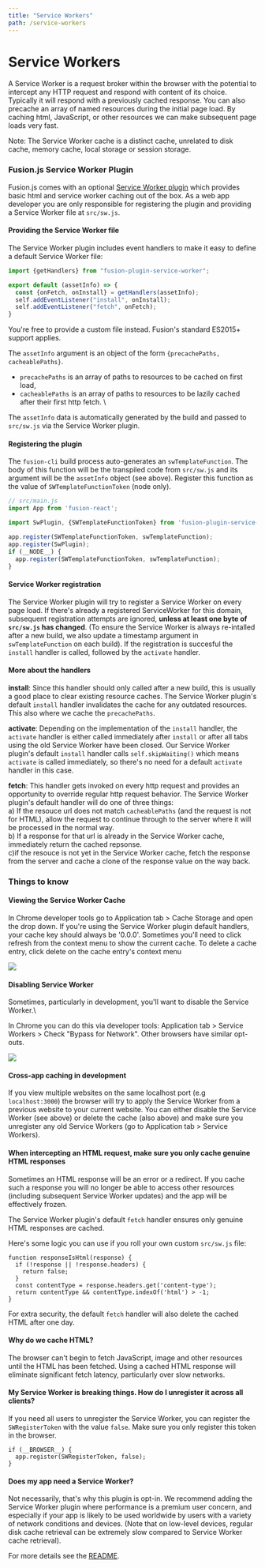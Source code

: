 ```yaml
---
title: "Service Workers"
path: /service-workers
---
```


# Service Workers

A Service Worker is a request broker within the browser with the potential to intercept any HTTP request and respond with content of its choice. Typically it will respond with a previously cached response. You can also precache an array of named resources during the initial page load. By caching html, JavaScript, or other resources we can make subsequent page loads very fast.

Note: The Service Worker cache is a distinct cache, unrelated to disk cache, memory cache, local storage or session storage.

### **Fusion.js Service Worker Plugin**

Fusion.js comes with an optional [Service Worker plugin](https://github.com/fusionjs/fusion-plugin-service-worker) which provides basic html and service worker caching out of the box. As a web app developer you are only responsible for registering the plugin and providing a Service Worker file at `src/sw.js`.

#### Providing the Service Worker file

The Service Worker plugin includes event handlers to make it easy to define a default Service Worker file:

```js
import {getHandlers} from "fusion-plugin-service-worker";

export default (assetInfo) => {
  const {onFetch, onInstall} = getHandlers(assetInfo);
  self.addEventListener("install", onInstall);
  self.addEventListener("fetch", onFetch);
}
```

You're free to provide a custom file instead. Fusion's standard ES2015+ support applies.

The `assetInfo` argument is an object of the form `{precachePaths, cacheablePaths}`.
* `precachePaths` is an array of paths to resources to be cached on first load,
* `cacheablePaths` is an array of paths to resources to be lazily cached after their first http fetch. \

The `assetInfo` data is automatically generated by the build and passed to `src/sw.js` via the Service Worker plugin.

#### Registering the plugin

The `fusion-cli` build process auto-generates an `swTemplateFunction`. The body of this function will be the transpiled code from `src/sw.js` and its argument will be the `assetInfo` object (see above). Register this function as the value of `SWTemplateFunctionToken` (node only).

```js
// src/main.js
import App from 'fusion-react';

import SwPlugin, {SWTemplateFunctionToken} from 'fusion-plugin-service-worker';

app.register(SWTemplateFunctionToken, swTemplateFunction);
app.register(SwPlugin);
if (__NODE__) {
  app.register(SWTemplateFunctionToken, swTemplateFunction);
}
```

#### Service Worker registration

The Service Worker plugin will try to register a Service Worker on every page load. If there's already a registered ServiceWorker for this domain, subsequent registration attempts are ignored, **unless at least one byte of `src/sw.js` has changed**. (To ensure the Service Worker is always re-intalled after a new build, we also update a timestamp argument in `swTemplateFunction` on each build).  If the registration is succesful the `install` handler is called, followed by the `activate` handler.

#### More about the handlers

**install**: Since this handler should only called after a new build, this is usually a good place to clear existing resource caches. The Service Worker plugin's default `install` handler invalidates the cache for any outdated resources. This also where we cache the `precachePaths`.

**activate**: Depending on the implementation of the `install` handler, the `activate` handler is either called immediately after `install` or after all tabs using the old Service Worker have been closed. Our Service Worker plugin's default `install` handler calls `self.skipWaiting()` which means `activate` is called immediately, so there's no need for a default `activate` handler in this case.

**fetch**: This handler gets invoked on every http request and provides an opportunity to override regular http request behavior. The Service Worker plugin's  default handler will do one of three things:\
a) If the resouce url does not match `cacheablePaths` (and the request is not for HTML), allow the request to continue through to the server where it will be processed in the normal way.\
b) If a response for that url is already in the Service Worker cache, immediately return the cached repsonse.\
c)if the resouce is not yet in the Service Worker cache, fetch the response from the server and cache a  clone of the response value on the way back.

### **Things to know**

#### Viewing the Service Worker Cache

In Chrome developer tools go to Application tab > Cache Storage and open the drop down. If you're using the Service Worker plugin default handlers, your cache key should always be '0.0.0'. Sometimes you'll need to click refresh from the context menu to show the current cache. To delete a cache entry, click delete on the cache entry's context menu

<img src="https://docs.google.com/drawings/d/e/2PACX-1vR3rYv3hiBA8brvxLP766GJZc0rbIy19f2mlm7GIrMga6ElV7mOoKM_UTQVGg2Vm3tmrErteMn7tUcp/pub?w=960&h=720">

#### Disabling Service Worker

Sometimes, particularly in development, you'll want to disable the Service Worker.\

In Chrome you can do this via developer tools: Application tab > Service Workers > Check "Bypass for Network". Other browsers have similar opt-outs.

<img src="
https://docs.google.com/drawings/d/e/2PACX-1vS9UIIdpSGq9ZWnD35lls5bt096V46Xz27c2z3gamOyMy8yxdp7U0z7czplecdU8u3tpuGVYCQecaNu/pub?w=960&h=720
">

#### Cross-app caching in development

If you view multiple websites on the same localhost port (e.g `localhost:3000`) the browser will try to apply the Service Worker from a previous website to your current website. You can either disable the Service Worker (see above) or delete the cache (also above) and make sure you unregister any old Service Workers (go to  Application tab > Service Workers).

#### When intercepting an HTML request, make sure you only cache genuine HTML responses

Sometimes an HTML response will be an error or a redirect. If you cache such a response you will no longer be able to access other resources (including subsequent Service Worker updates) and the app will be effectively frozen.

The Service Worker plugin's default `fetch` handler ensures only genuine HTML responses are cached.

Here's some logic you can use if you roll your own custom `src/sw.js` file:

```
function responseIsHtml(response) {
  if (!response || !response.headers) {
    return false;
  }
  const contentType = response.headers.get('content-type');
  return contentType && contentType.indexOf('html') > -1;
}
```

For extra security, the default `fetch` handler will also delete the cached HTML after one day.

#### Why do we cache HTML?

The browser can't begin to fetch JavaScript, image and other resources until the HTML has been fetched. Using a cached HTML response will eliminate significant fetch latency, particularly over slow networks.

#### My Service Worker is breaking things. How do I unregister it across all clients?

If you need all users to unregister the Service Worker, you can register the `SWRegisterToken` with the value `false`. Make sure you only register this token in the browser.

```
if (__BROWSER__) {
  app.register(SWRegisterToken, false);
}
```

#### Does my app need a Service Worker?

Not necessarily, that's why this plugin is opt-in. We recommend adding the Service Worker plugin where performance is a premium user concern, and especially if your app is likely to be used worldwide by users with a variety of network conditions and devices. (Note that on low-level devices, regular disk cache retrieval can be extremely slow compared to Service Worker cache retrieval).

For more details see the [README](http://localhost:8000/api/fusion-plugin-service-worker).